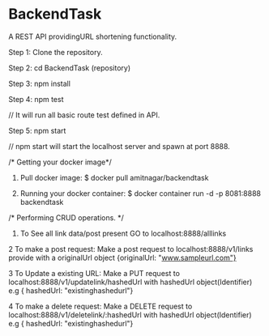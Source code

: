 # BackendTask
A REST API providingURL shortening functionality.

Step 1: Clone the repository.

Step 2: cd BackendTask (repository)

Step 3:  npm install

Step 4: npm test

// It will run all basic route test defined in API.

Step 5: npm start 

// npm start will start the localhost server and spawn at port 8888.

/* Getting your docker image*/
1. Pull docker image:
      $ docker pull amitnagar/backendtask

2. Running your docker container:
      $ docker container run -d -p 8081:8888 backendtask

/* Performing CRUD operations. */

1. To See all link data/post present 
   GO to localhost:8888/alllinks
   
2 To make a post request:
  Make a post request to localhost:8888/v1/links
  provide with a originalUrl object {originalUrl: "www.sampleurl.com"}
  
3 To Update a existing URL:
  Make a PUT request to localhost:8888/v1/updatelink/hashedUrl with hashedUrl object(Identifier) e.g { hashedUrl: "existinghashedurl"}
  
4 To make a delete request:
   Make a DELETE request to localhost:8888/v1/deletelink/:hashedUrl with hashedUrl object(Identifier) e.g { hashedUrl: "existinghashedurl"}
